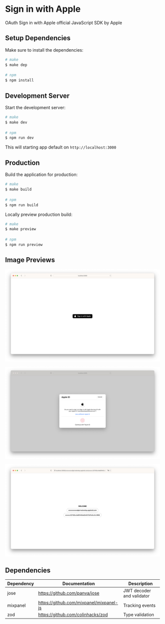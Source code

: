 # Sign in with Apple

OAuth Sign in with Apple official JavaScript SDK by Apple 

## Setup Dependencies

Make sure to install the dependencies:

```bash
# make
$ make dep

# npm
$ npm install
```

## Development Server

Start the development server:

```bash
# make
$ make dev

# npm
$ npm run dev
```

This will starting app default on `http://localhost:3000`

## Production

Build the application for production:

```bash
# make
$ make build

# npm
$ npm run build
```

Locally preview production build:

```bash
# make
$ make preview

# npm
$ npm run preview
```

## Image Previews

![Index](/images/index.png)

![Login](/images/login.png)

![Valid](/images/valid.png)

## Dependencies

Dependency | Documentation | Description
-- | -- | --
jose | https://github.com/panva/jose | JWT decoder and validator
mixpanel | https://github.com/mixpanel/mixpanel-js | Tracking events
zod | https://github.com/colinhacks/zod | Type validation
